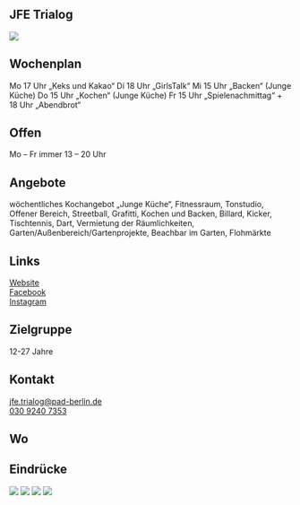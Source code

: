 ## JFE Trialog
<img id="topmedia" src="images/Logos/Trialog.jpg" />

## Wochenplan
Mo  17 Uhr „Keks und Kakao“
Di  18 Uhr „GirlsTalk“
Mi  15 Uhr „Backen“ (Junge Küche)
Do  15 Uhr „Kochen“ (Junge Küche)
Fr  15 Uhr „Spielenachmittag“ + 18 Uhr „Abendbrot“

## Offen
Mo – Fr  immer 13 – 20 Uhr

## Angebote
<p id="activities">
wöchentliches Kochangebot „Junge Küche“, Fitnessraum, Tonstudio, Offener Bereich, Streetball, Grafitti, Kochen und Backen, Billard, Kicker, Tischtennis, Dart, Vermietung der Räumlichkeiten, Garten/Außenbereich/Gartenprojekte, Beachbar im Garten, Flohmärkte
</p>

## Links
<a class="external_link" href="https://www.pad-berlin.de/jugendarbeit-praevention-und-qualifikation/jfe-trialog">Website</a><br>
<a class="external_link" href="https://de-de.facebook.com/jfe.trialog/">Facebook</a><br>
<a class="external_link" href="https://www.instagram.com/jfe.trialog/">Instagram</a>

## Zielgruppe
12-27 Jahre

## Kontakt
[jfe.trialog@pad-berlin.de](mailto:jfe.trialog@pad-berlin.de)<br>
<a href="tel:+493092407353">030 9240 7353</a>

## Wo
<div id="gmap"></div>
<script>window.onload = showMap('Ahrenshooper Straße 7, 13051 Berlin', 0, 'gmap_mini')</script>

## Eindrücke
<div class="mediacontainer">
  <img src="images/JFE_Trialog/1.jpg" />
  <img src="images/JFE_Trialog/2.jpg" />
  <img src="images/JFE_Trialog/3.jpg" />
  <img src="images/JFE_Trialog/4.jpg" />
</div>
